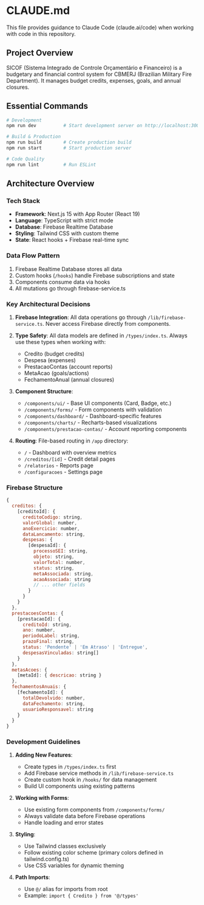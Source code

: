 # CLAUDE.md

This file provides guidance to Claude Code (claude.ai/code) when working with code in this repository.

## Project Overview

SICOF (Sistema Integrado de Controle Orçamentário e Financeiro) is a budgetary and financial control system for CBMERJ (Brazilian Military Fire Department). It manages budget credits, expenses, goals, and annual closures.

## Essential Commands

```bash
# Development
npm run dev          # Start development server on http://localhost:3000

# Build & Production
npm run build        # Create production build
npm run start        # Start production server

# Code Quality
npm run lint         # Run ESLint
```

## Architecture Overview

### Tech Stack
- **Framework**: Next.js 15 with App Router (React 19)
- **Language**: TypeScript with strict mode
- **Database**: Firebase Realtime Database
- **Styling**: Tailwind CSS with custom theme
- **State**: React hooks + Firebase real-time sync

### Data Flow Pattern
1. Firebase Realtime Database stores all data
2. Custom hooks (`/hooks`) handle Firebase subscriptions and state
3. Components consume data via hooks
4. All mutations go through firebase-service.ts

### Key Architectural Decisions

1. **Firebase Integration**: All data operations go through `/lib/firebase-service.ts`. Never access Firebase directly from components.

2. **Type Safety**: All data models are defined in `/types/index.ts`. Always use these types when working with:
   - Credito (budget credits)
   - Despesa (expenses)
   - PrestacaoContas (account reports)
   - MetaAcao (goals/actions)
   - FechamentoAnual (annual closures)

3. **Component Structure**:
   - `/components/ui/` - Base UI components (Card, Badge, etc.)
   - `/components/forms/` - Form components with validation
   - `/components/dashboard/` - Dashboard-specific features
   - `/components/charts/` - Recharts-based visualizations
   - `/components/prestacao-contas/` - Account reporting components

4. **Routing**: File-based routing in `/app` directory:
   - `/` - Dashboard with overview metrics
   - `/creditos/[id]` - Credit detail pages
   - `/relatorios` - Reports page
   - `/configuracoes` - Settings page

### Firebase Structure

```javascript
{
  creditos: {
    [creditoId]: {
      creditoCodigo: string,
      valorGlobal: number,
      anoExercicio: number,
      dataLancamento: string,
      despesas: {
        [despesaId]: {
          processoSEI: string,
          objeto: string,
          valorTotal: number,
          status: string,
          metaAssociada: string,
          acaoAssociada: string
          // ... other fields
        }
      }
    }
  },
  prestacoesContas: {
    [prestacaoId]: {
      creditoId: string,
      ano: number,
      periodoLabel: string,
      prazoFinal: string,
      status: 'Pendente' | 'Em Atraso' | 'Entregue',
      despesasVinculadas: string[]
    }
  },
  metasAcoes: {
    [metaId]: { descricao: string }
  },
  fechamentosAnuais: {
    [fechamentoId]: {
      totalDevolvido: number,
      dataFechamento: string,
      usuarioResponsavel: string
    }
  }
}
```

### Development Guidelines

1. **Adding New Features**:
   - Create types in `/types/index.ts` first
   - Add Firebase service methods in `/lib/firebase-service.ts`
   - Create custom hook in `/hooks/` for data management
   - Build UI components using existing patterns

2. **Working with Forms**:
   - Use existing form components from `/components/forms/`
   - Always validate data before Firebase operations
   - Handle loading and error states

3. **Styling**:
   - Use Tailwind classes exclusively
   - Follow existing color scheme (primary colors defined in tailwind.config.ts)
   - Use CSS variables for dynamic theming

4. **Path Imports**:
   - Use `@/` alias for imports from root
   - Example: `import { Credito } from '@/types'`
